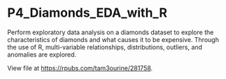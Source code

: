 # P4_Diamonds_EDA_with_R
Perform exploratory data analysis on a diamonds dataset to explore the characteristics of diamonds and what causes it to be expensive. Through the use of R, multi-variable relationships, distributions, outliers, and anomalies are explored. 

View file at https://rpubs.com/tam3ourine/281758.
